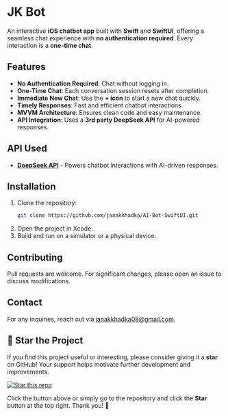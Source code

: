 # JK Bot

An interactive **iOS chatbot app** built with **Swift** and **SwiftUI**, offering a seamless chat experience with **no authentication required**. Every interaction is a **one-time chat**.

## Features
- **No Authentication Required**: Chat without logging in.
- **One-Time Chat**: Each conversation session resets after completion.
- **Immediate New Chat**: Use the **+ icon** to start a new chat quickly.
- **Timely Responses**: Fast and efficient chatbot interactions.
- **MVVM Architecture**: Ensures clean code and easy maintenance.
- **API Integration**: Uses a **3rd party DeepSeek API** for AI-powered responses.

## API Used
- **[DeepSeek API](https://deepseek.com/)** - Powers chatbot interactions with AI-driven responses.

## Installation
1. Clone the repository:
   ```sh
   git clone https://github.com/janakkhadka/AI-Bot-SwiftUI.git
   ```
2. Open the project in Xcode.
3. Build and run on a simulator or a physical device.

## Contributing
Pull requests are welcome. For significant changes, please open an issue to discuss modifications.

## Contact
For any inquiries, reach out via janakkhadka08@gmail.com.

## 🌟 Star the Project

If you find this project useful or interesting, please consider giving it a **star** on GitHub! Your support helps motivate further development and improvements.

[![Star this repo](https://img.shields.io/github/stars/janakkhadka/AI-Bot-SwiftUI?style=social)](https://github.com/janakkhadka/AI-Bot-SwiftUI/stargazers)

Click the button above or simply go to the repository and click the **Star** button at the top right. Thank you! 🚀